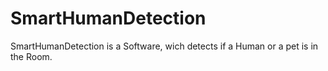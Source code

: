 # SmartHumanDetection

SmartHumanDetection is a Software, wich detects if a Human or a pet is in the Room.
